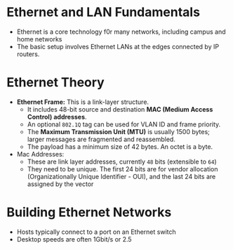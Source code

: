 # Ethernet and LAN Fundamentals
- Ethernet is a core technology f0r many networks, including campus and home networks
- The basic setup involves Ethernet LANs at the edges connected by IP routers.

# Ethernet Theory
- **Ethernet Frame:** This is a link-layer structure.
	- It includes 48-bit source and destination **MAC (Medium Access Control) addresses**.
	- An optional `802.1Q` tag can be used for VLAN ID and frame priority.
	- The **Maximum Transmission Unit (MTU)** is usually 1500 bytes; larger messages are fragmented and reassembled.
	- The payload has a minimum size of 42 bytes. An octet is a byte.
- Mac Addresses:
	- These are link layer addresses, currently `48` bits (extensible to `64`)
	- They need to be unique. The first 24 bits are for vendor allocation (Organizationally Unique Identifier - OUI), and the last 24 bits are assigned by the vector

# Building Ethernet Networks
- Hosts typically connect to a port on an Ethernet switch
- Desktop speeds are often 1Gbit/s or 2.5